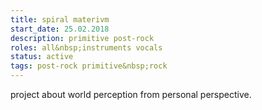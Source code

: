 ```yaml
---
title: spiral materivm
start_date: 25.02.2018
description: primitive post-rock
roles: all&nbsp;instruments vocals
status: active
tags: post-rock primitive&nbsp;rock
---
```


project about world perception from personal perspective.
